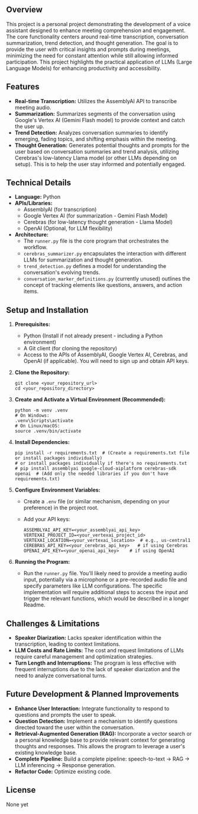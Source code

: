 Overview
--------

This project is a personal project demonstrating the development of a voice assistant designed to enhance meeting comprehension and engagement. The core functionality centers around real-time transcription, conversation summarization, trend detection, and thought generation. The goal is to provide the user with critical insights and prompts during meetings, minimizing the need for constant attention while still allowing informed participation. This project highlights the practical application of LLMs (Large Language Models) for enhancing productivity and accessibility.

Features
--------

*   **Real-time Transcription:** Utilizes the AssemblyAI API to transcribe meeting audio.
*   **Summarization:** Summarizes segments of the conversation using Google's Vertex AI (Gemini Flash model) to provide context and catch the user up.
*   **Trend Detection:** Analyzes conversation summaries to identify emerging, fading topics, and shifting emphasis within the meeting.
*   **Thought Generation:** Generates potential thoughts and prompts for the user based on conversation summaries and trend analysis, utilizing Cerebras's low-latency Llama model (or other LLMs depending on setup). This is to help the user stay informed and potentially engaged.

Technical Details
-----------------

*   **Language:** Python
*   **APIs/Libraries:**
    *   AssemblyAI (for transcription)
    *   Google Vertex AI (for summarization - Gemini Flash Model)
    *   Cerebras (for low-latency thought generation - Llama Model)
    *   OpenAI (Optional, for LLM flexibility)
*   **Architecture:**
    *   The `runner.py` file is the core program that orchestrates the workflow.
    *   `cerebras_summarizer.py` encapsulates the interaction with different LLMs for summarization and thought generation.
    *   `trend_detection.py` defines a model for understanding the conversation's evolving trends.
    *   `conversation_marker_definitions.py` (currently unused) outlines the concept of tracking elements like questions, answers, and action items.

Setup and Installation
----------------------

1.  **Prerequisites:**
    *   Python (Install if not already present - including a Python environment)
    *   A Git client (for cloning the repository)
    *   Access to the APIs of AssemblyAI, Google Vertex AI, Cerebras, and OpenAI (if applicable). You will need to sign up and obtain API keys.
2.  **Clone the Repository:**
    
        git clone <your_repository_url>
        cd <your_repository_directory>
        
    
3.  **Create and Activate a Virtual Environment (Recommended):**
    
        python -m venv .venv
        # On Windows:
        .venv\Scripts\activate
        # On Linux/macOS:
        source .venv/bin/activate
        
    
4.  **Install Dependencies:**
    
        pip install -r requirements.txt  # (Create a requirements.txt file or install packages individually)
        # or install packages individually if there's no requirements.txt
        # pip install assemblyai google-cloud-aiplatform cerebras-sdk openai  # (Add only the needed libraries if you don't have requirements.txt)
        
    
5.  **Configure Environment Variables:**
    *   Create a `.env` file (or similar mechanism, depending on your preference) in the project root.
    *   Add your API keys:
        
            ASSEMBLYAI_API_KEY=<your_assemblyai_api_key>
            VERTEXAI_PROJECT_ID=<your_vertexai_project_id>
            VERTEXAI_LOCATION=<your_vertexai_location>  # e.g., us-central1
            CEREBRAS_API_KEY=<your_cerebras_api_key>   # if using Cerebras
            OPENAI_API_KEY=<your_openai_api_key>    # if using OpenAI
            
        
6.  **Running the Program:**
    *   Run the `runner.py` file. You'll likely need to provide a meeting audio input, potentially via a microphone or a pre-recorded audio file and specify parameters like LLM configurations. The specific implementation will require additional steps to access the input and trigger the relevant functions, which would be described in a longer Readme.

Challenges & Limitations
------------------------

*   **Speaker Diarization:** Lacks speaker identification within the transcription, leading to context limitations.
*   **LLM Costs and Rate Limits:** The cost and request limitations of LLMs require careful management and optimization strategies.
*   **Turn Length and Interruptions:** The program is less effective with frequent interruptions due to the lack of speaker diarization and the need to analyze conversational turns.

Future Development & Planned Improvements
-----------------------------------------

*   **Enhance User Interaction:** Integrate functionality to respond to questions and prompts the user to speak.
*   **Question Detection:** Implement a mechanism to identify questions directed toward the user within the conversation.
*   **Retrieval-Augmented Generation (RAG):** Incorporate a vector search or a personal knowledge base to provide relevant context for generating thoughts and responses. This allows the program to leverage a user's existing knowledge base.
*   **Complete Pipeline:** Build a complete pipeline: speech-to-text -> RAG -> LLM inferencing -> Response generation.
*   **Refactor Code:** Optimize existing code.

License
-------

None yet
